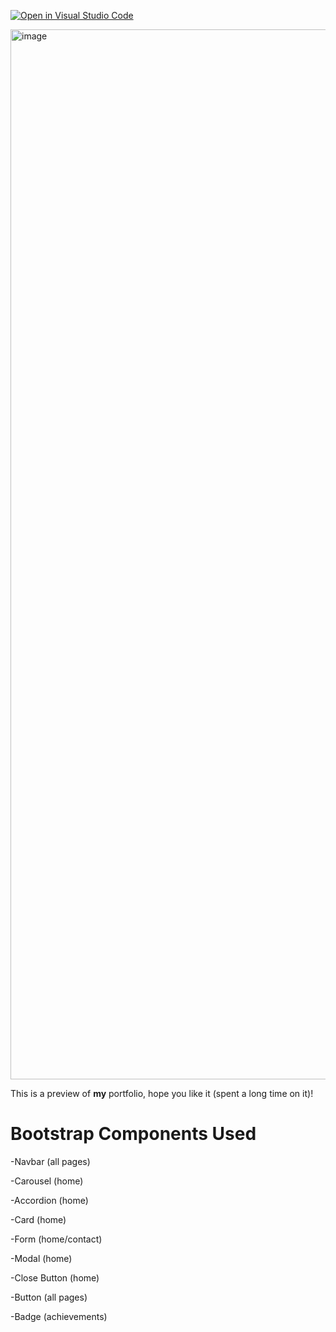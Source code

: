 [![Open in Visual Studio Code](https://classroom.github.com/assets/open-in-vscode-718a45dd9cf7e7f842a935f5ebbe5719a5e09af4491e668f4dbf3b35d5cca122.svg)](https://classroom.github.com/online_ide?assignment_repo_id=13392768&assignment_repo_type=AssignmentRepo)

<img width="1680" alt="image" src="https://github.com/SLHSCS/bootstrap-portfolio-2023-Eric8900/assets/89477025/886341fb-289d-4ddc-beff-33ee08081886">

This is a preview of **my** portfolio, hope you like it (spent a long time on it)!

# Bootstrap Components Used

-Navbar (all pages)

-Carousel (home)

-Accordion (home)

-Card (home)

-Form (home/contact)

-Modal (home)

-Close Button (home)

-Button (all pages)

-Badge (achievements)
